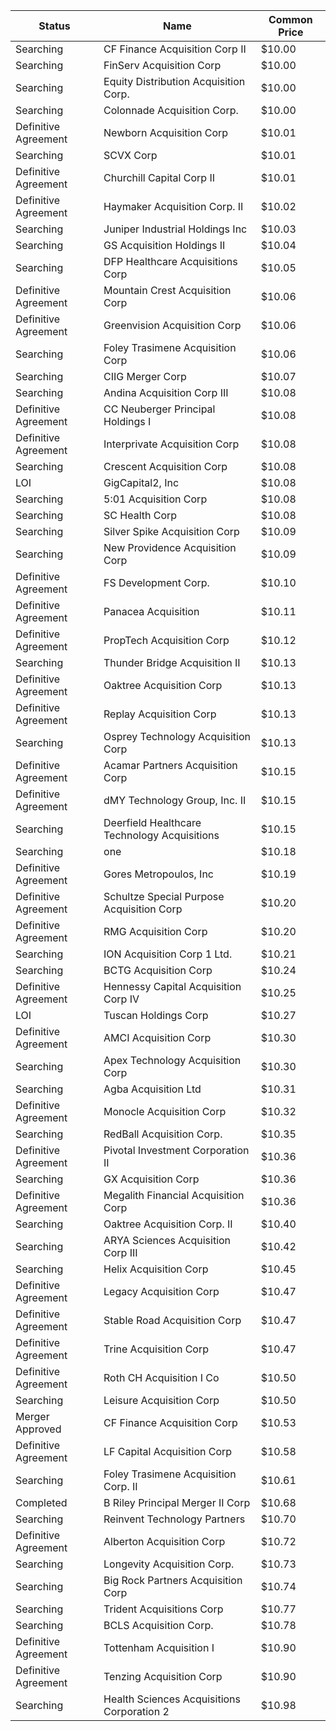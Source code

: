 Status               | Name                                         | Common Price 
-------------------- | -------------------------------------------- | -------------
Searching            | CF Finance Acquisition Corp II               | $10.00       
Searching            | FinServ Acquisition Corp                     | $10.00       
Searching            | Equity Distribution Acquisition Corp.        | $10.00       
Searching            | Colonnade Acquisition Corp.                  | $10.00       
Definitive Agreement | Newborn Acquisition Corp                     | $10.01       
Searching            | SCVX Corp                                    | $10.01       
Definitive Agreement | Churchill Capital Corp II                    | $10.01       
Definitive Agreement | Haymaker Acquisition Corp. II                | $10.02       
Searching            | Juniper Industrial Holdings Inc              | $10.03       
Searching            | GS Acquisition Holdings II                   | $10.04       
Searching            | DFP Healthcare Acquisitions Corp             | $10.05       
Definitive Agreement | Mountain Crest Acquisition Corp              | $10.06       
Definitive Agreement | Greenvision Acquisition Corp                 | $10.06       
Searching            | Foley Trasimene Acquisition Corp             | $10.06       
Searching            | CIIG Merger Corp                             | $10.07       
Searching            | Andina Acquisition Corp III                  | $10.08       
Definitive Agreement | CC Neuberger Principal Holdings I            | $10.08       
Definitive Agreement | Interprivate Acquisition Corp                | $10.08       
Searching            | Crescent Acquisition Corp                    | $10.08       
LOI                  | GigCapital2, Inc                             | $10.08       
Searching            | 5:01 Acquisition Corp                        | $10.08       
Searching            | SC Health Corp                               | $10.08       
Searching            | Silver Spike Acquisition Corp                | $10.09       
Searching            | New Providence Acquisition Corp              | $10.09       
Definitive Agreement | FS Development Corp.                         | $10.10       
Definitive Agreement | Panacea Acquisition                          | $10.11       
Definitive Agreement | PropTech Acquisition Corp                    | $10.12       
Searching            | Thunder Bridge Acquisition II                | $10.13       
Definitive Agreement | Oaktree Acquisition Corp                     | $10.13       
Definitive Agreement | Replay Acquisition Corp                      | $10.13       
Searching            | Osprey Technology Acquisition Corp           | $10.13       
Definitive Agreement | Acamar Partners Acquisition Corp             | $10.15       
Definitive Agreement | dMY Technology Group, Inc. II                | $10.15       
Searching            | Deerfield Healthcare Technology Acquisitions | $10.15       
Searching            | one                                          | $10.18       
Definitive Agreement | Gores Metropoulos, Inc                       | $10.19       
Definitive Agreement | Schultze Special Purpose Acquisition Corp    | $10.20       
Definitive Agreement | RMG Acquisition Corp                         | $10.20       
Searching            | ION Acquisition Corp 1 Ltd.                  | $10.21       
Searching            | BCTG Acquisition Corp                        | $10.24       
Definitive Agreement | Hennessy Capital Acquisition Corp IV         | $10.25       
LOI                  | Tuscan Holdings Corp                         | $10.27       
Definitive Agreement | AMCI Acquisition Corp                        | $10.30       
Searching            | Apex Technology Acquisition Corp             | $10.30       
Searching            | Agba Acquisition Ltd                         | $10.31       
Definitive Agreement | Monocle Acquisition Corp                     | $10.32       
Searching            | RedBall Acquisition Corp.                    | $10.35       
Definitive Agreement | Pivotal Investment Corporation II            | $10.36       
Searching            | GX Acquisition Corp                          | $10.36       
Definitive Agreement | Megalith Financial Acquisition Corp          | $10.36       
Searching            | Oaktree Acquisition Corp. II                 | $10.40       
Searching            | ARYA Sciences Acquisition Corp III           | $10.42       
Searching            | Helix Acquisition Corp                       | $10.45       
Definitive Agreement | Legacy Acquisition Corp                      | $10.47       
Definitive Agreement | Stable Road Acquisition Corp                 | $10.47       
Definitive Agreement | Trine Acquisition Corp                       | $10.47       
Definitive Agreement | Roth CH Acquisition I Co                     | $10.50       
Searching            | Leisure Acquisition Corp                     | $10.50       
Merger Approved      | CF Finance Acquisition Corp                  | $10.53       
Definitive Agreement | LF Capital Acquisition Corp                  | $10.58       
Searching            | Foley Trasimene Acquisition Corp. II         | $10.61       
Completed            | B Riley Principal Merger II Corp             | $10.68       
Searching            | Reinvent Technology Partners                 | $10.70       
Definitive Agreement | Alberton Acquisition Corp                    | $10.72       
Searching            | Longevity Acquisition Corp.                  | $10.73       
Searching            | Big Rock Partners Acquisition Corp           | $10.74       
Searching            | Trident Acquisitions Corp                    | $10.77       
Searching            | BCLS Acquisition Corp.                       | $10.78       
Definitive Agreement | Tottenham Acquisition I                      | $10.90       
Definitive Agreement | Tenzing Acquisition Corp                     | $10.90       
Searching            | Health Sciences Acquisitions Corporation 2   | $10.98       
